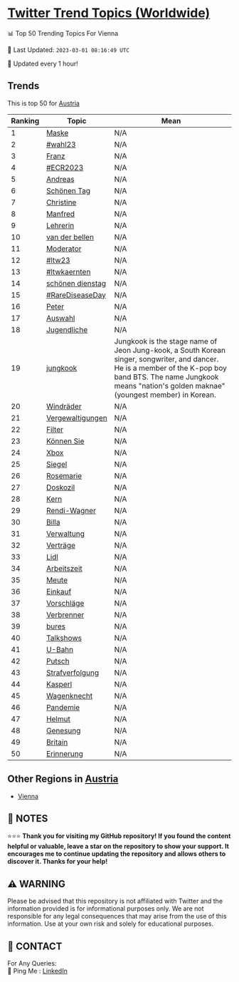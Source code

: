 [Twitter Trend Topics (Worldwide)](https://github.com/ErcinDedeoglu/Twitter-Trend-Topics)
==========


📊 Top 50 Trending Topics For Vienna

📆 Last Updated: `2023-03-01 08:16:49 UTC`

🔧 Updated every 1 hour!


## Trends

This is top 50 for [Austria](</Austria>)

| Ranking | Topic | Mean |
| ------- | ------------ | ------------ |
| 1 | [Maske](http://twitter.com/search?q=Maske) | N/A |
| 2 | [#wahl23](http://twitter.com/search?q=%23wahl23) | N/A |
| 3 | [Franz](http://twitter.com/search?q=Franz) | N/A |
| 4 | [#ECR2023](http://twitter.com/search?q=%23ECR2023) | N/A |
| 5 | [Andreas](http://twitter.com/search?q=Andreas) | N/A |
| 6 | [Schönen Tag](http://twitter.com/search?q=Sch%c3%b6nen+Tag) | N/A |
| 7 | [Christine](http://twitter.com/search?q=Christine) | N/A |
| 8 | [Manfred](http://twitter.com/search?q=Manfred) | N/A |
| 9 | [Lehrerin](http://twitter.com/search?q=Lehrerin) | N/A |
| 10 | [van der bellen](http://twitter.com/search?q=van+der+bellen) | N/A |
| 11 | [Moderator](http://twitter.com/search?q=Moderator) | N/A |
| 12 | [#ltw23](http://twitter.com/search?q=%23ltw23) | N/A |
| 13 | [#ltwkaernten](http://twitter.com/search?q=%23ltwkaernten) | N/A |
| 14 | [schönen dienstag](http://twitter.com/search?q=sch%c3%b6nen+dienstag) | N/A |
| 15 | [#RareDiseaseDay](http://twitter.com/search?q=%23RareDiseaseDay) | N/A |
| 16 | [Peter](http://twitter.com/search?q=Peter) | N/A |
| 17 | [Auswahl](http://twitter.com/search?q=Auswahl) | N/A |
| 18 | [Jugendliche](http://twitter.com/search?q=Jugendliche) | N/A |
| 19 | [jungkook](http://twitter.com/search?q=jungkook) | Jungkook is the stage name of Jeon Jung-kook, a South Korean singer, songwriter, and dancer. He is a member of the K-pop boy band BTS. The name Jungkook means "nation's golden maknae" (youngest member) in Korean. |
| 20 | [Windräder](http://twitter.com/search?q=Windr%c3%a4der) | N/A |
| 21 | [Vergewaltigungen](http://twitter.com/search?q=Vergewaltigungen) | N/A |
| 22 | [Filter](http://twitter.com/search?q=Filter) | N/A |
| 23 | [Können Sie](http://twitter.com/search?q=K%c3%b6nnen+Sie) | N/A |
| 24 | [Xbox](http://twitter.com/search?q=Xbox) | N/A |
| 25 | [Siegel](http://twitter.com/search?q=Siegel) | N/A |
| 26 | [Rosemarie](http://twitter.com/search?q=Rosemarie) | N/A |
| 27 | [Doskozil](http://twitter.com/search?q=Doskozil) | N/A |
| 28 | [Kern](http://twitter.com/search?q=Kern) | N/A |
| 29 | [Rendi-Wagner](http://twitter.com/search?q=Rendi-Wagner) | N/A |
| 30 | [Billa](http://twitter.com/search?q=Billa) | N/A |
| 31 | [Verwaltung](http://twitter.com/search?q=Verwaltung) | N/A |
| 32 | [Verträge](http://twitter.com/search?q=Vertr%c3%a4ge) | N/A |
| 33 | [Lidl](http://twitter.com/search?q=Lidl) | N/A |
| 34 | [Arbeitszeit](http://twitter.com/search?q=Arbeitszeit) | N/A |
| 35 | [Meute](http://twitter.com/search?q=Meute) | N/A |
| 36 | [Einkauf](http://twitter.com/search?q=Einkauf) | N/A |
| 37 | [Vorschläge](http://twitter.com/search?q=Vorschl%c3%a4ge) | N/A |
| 38 | [Verbrenner](http://twitter.com/search?q=Verbrenner) | N/A |
| 39 | [bures](http://twitter.com/search?q=bures) | N/A |
| 40 | [Talkshows](http://twitter.com/search?q=Talkshows) | N/A |
| 41 | [U-Bahn](http://twitter.com/search?q=U-Bahn) | N/A |
| 42 | [Putsch](http://twitter.com/search?q=Putsch) | N/A |
| 43 | [Strafverfolgung](http://twitter.com/search?q=Strafverfolgung) | N/A |
| 44 | [Kasperl](http://twitter.com/search?q=Kasperl) | N/A |
| 45 | [Wagenknecht](http://twitter.com/search?q=Wagenknecht) | N/A |
| 46 | [Pandemie](http://twitter.com/search?q=Pandemie) | N/A |
| 47 | [Helmut](http://twitter.com/search?q=Helmut) | N/A |
| 48 | [Genesung](http://twitter.com/search?q=Genesung) | N/A |
| 49 | [Britain](http://twitter.com/search?q=Britain) | N/A |
| 50 | [Erinnerung](http://twitter.com/search?q=Erinnerung) | N/A |



## Other Regions in [Austria](</Austria>)

* [Vienna](</Austria/Vienna.md>)



## 📝 NOTES

⭐⭐⭐ **Thank you for visiting my GitHub repository! If you found the content helpful or valuable, leave a star on the repository to show your support. It encourages me to continue updating the repository and allows others to discover it. Thanks for your help!**


## ⚠️ WARNING

Please be advised that this repository is not affiliated with Twitter and the information provided is for informational purposes only. We are not responsible for any legal consequences that may arise from the use of this information. Use at your own risk and solely for educational purposes.


## 📨 CONTACT

 For Any Queries:  
            🏓 Ping Me : [LinkedIn](https://www.linkedin.com/in/ercindedeoglu/)
